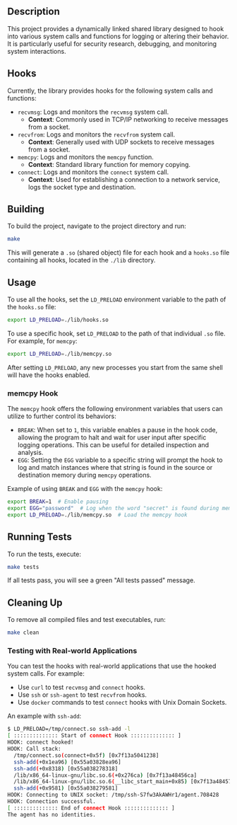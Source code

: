 ## Description

This project provides a dynamically linked shared library designed to hook into various system calls and functions for
logging or altering their behavior.
It is particularly useful for security research, debugging, and monitoring system interactions.

## Hooks

Currently, the library provides hooks for the following system calls and functions:

- `recvmsg`: Logs and monitors the `recvmsg` system call.
    - **Context**: Commonly used in TCP/IP networking to receive messages from a socket.
- `recvfrom`: Logs and monitors the `recvfrom` system call.
    - **Context**: Generally used with UDP sockets to receive messages from a socket.
- `memcpy`: Logs and monitors the `memcpy` function.
    - **Context**: Standard library function for memory copying.
- `connect`: Logs and monitors the `connect` system call.
    - **Context**: Used for establishing a connection to a network service, logs the socket type and destination.

## Building

To build the project, navigate to the project directory and run:

```bash
make
```

This will generate a `.so` (shared object) file for each hook and a `hooks.so` file containing all hooks, located in
the `./lib` directory.

## Usage

To use all the hooks, set the `LD_PRELOAD` environment variable to the path of the `hooks.so` file:

```bash
export LD_PRELOAD=./lib/hooks.so
```

To use a specific hook, set `LD_PRELOAD` to the path of that individual `.so` file. For example, for `memcpy`:

```bash
export LD_PRELOAD=./lib/memcpy.so
```

After setting `LD_PRELOAD`, any new processes you start from the same shell will have the hooks enabled.

### memcpy Hook

The `memcpy` hook offers the following environment variables that users can utilize to further control its behaviors:

- `BREAK`: When set to `1`, this variable enables a pause in the hook code, allowing the program to halt and wait for user input after specific logging operations. This can be useful for detailed inspection and analysis.
- `EGG`: Setting the `EGG` variable to a specific string will prompt the hook to log and match instances where that string is found in the source or destination memory during `memcpy` operations.

Example of using `BREAK` and `EGG` with the `memcpy` hook:

```bash
export BREAK=1  # Enable pausing
export EGG="password"  # Log when the word "secret" is found during memcpy
export LD_PRELOAD=./lib/memcpy.so  # Load the memcpy hook
```

## Running Tests

To run the tests, execute:

```bash
make tests
```

If all tests pass, you will see a green "All tests passed" message.

## Cleaning Up

To remove all compiled files and test executables, run:

```bash
make clean
```

### Testing with Real-world Applications

You can test the hooks with real-world applications that use the hooked system calls. For example:

- Use `curl` to test `recvmsg` and `connect` hooks.
- Use `ssh` or `ssh-agent` to test `recvfrom` hooks.
- Use `docker` commands to test `connect` hooks with Unix Domain Sockets.

An example with `ssh-add`:

```bash
$ LD_PRELOAD=/tmp/connect.so ssh-add -l
[ :::::::::::::: Start of connect Hook :::::::::::::: ]
HOOK: connect hooked!
HOOK: Call stack:
  /tmp/connect.so(connect+0x5f) [0x7f13a5041238]
  ssh-add(+0x1ea96) [0x55a03828ea96]
  ssh-add(+0x8318) [0x55a038278318]
  /lib/x86_64-linux-gnu/libc.so.6(+0x276ca) [0x7f13a48456ca]
  /lib/x86_64-linux-gnu/libc.so.6(__libc_start_main+0x85) [0x7f13a4845785]
  ssh-add(+0x9581) [0x55a038279581]
HOOK: Connecting to UNIX socket: /tmp/ssh-S7fw3AkAWHr1/agent.708428
HOOK: Connection successful.
[ :::::::::::::: End of connect Hook :::::::::::::: ]
The agent has no identities.
```